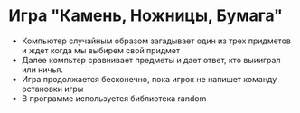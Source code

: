 # Игра "Камень, Ножницы, Бумага"
* Компьютер случайным образом загадывает один из трех придметов и ждет когда мы выбирем свой придмет
* Далее компьтер сравнивает предметы и дает ответ, кто выииграл или ничья.
* Игра продолжается бесконечно, пока игрок не напишет команду остановки игры
* В программе используется библиотека random
